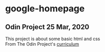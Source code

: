 # google-homepage

## Odin Project 25 Mar, 2020
This project is about some basic html and css  
From The Odin Project's [curriculum](http://www.theodinproject.com/courses/web-development-101/lessons/html-css)

